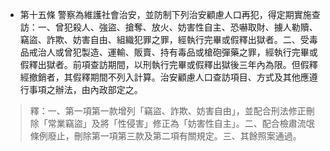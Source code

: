 * 第十五條 警察為維護社會治安，並防制下列治安顧慮人口再犯，得定期實施查訪：一、曾犯殺人、強盜、搶奪、放火、妨害性自主、恐嚇取財、擄人勒贖、竊盜、詐欺、妨害自由、組織犯罪之罪，經執行完畢或假釋出獄者。二、受毒品戒治人或曾犯製造、運輸、販賣、持有毒品或槍砲彈藥之罪，經執行完畢或假釋出獄者。前項查訪期間，以刑執行完畢或假釋出獄後三年內為限。但假釋經撤銷者，其假釋期間不列入計算。治安顧慮人口查訪項目、方式及其他應遵行事項之辦法，由內政部定之。

> 釋：一、第一項第一款增列「竊盜、詐欺、妨害自由」，並配合刑法修正刪除「常業竊盜」及將「性侵害」修正為「妨害性自主」。二、配合檢肅流氓條例廢止，刪除第一項第三款及第二項有關規定。三、其餘照案通過。

